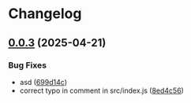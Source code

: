# Changelog

## [0.0.3](https://github.com/Belartale/test-github-actions/compare/v0.0.2...v0.0.3) (2025-04-21)


### Bug Fixes

* asd ([699d14c](https://github.com/Belartale/test-github-actions/commit/699d14c377ba8bdfaccf097fb7ed21c590130efe))
* correct typo in comment in src/index.js ([8ed4c56](https://github.com/Belartale/test-github-actions/commit/8ed4c56a6012bb663f4049f1383835675b222ca3))
